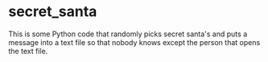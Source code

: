 # secret_santa
This is some Python code that randomly picks secret santa's and puts a message into a text file so that nobody knows except the person that opens the text file.
